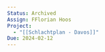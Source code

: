 ```yaml
---
Status: Archived
Assign: FFlorian Hoos
Project:
  - "[[Schlachtplan - Davos]]"
Due: 2024-02-12
---
```

